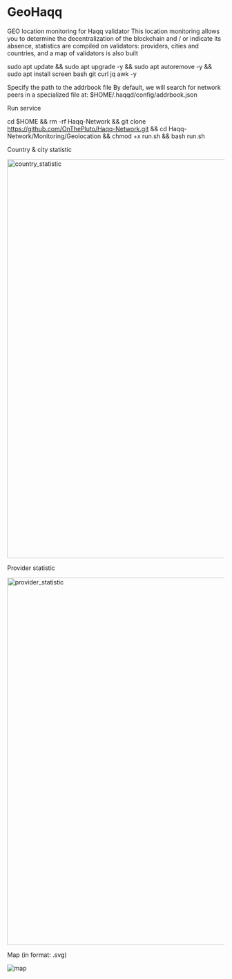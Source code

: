 # GeoHaqq

GEO location monitoring for Haqq validator
This location monitoring allows you to determine the decentralization of the blockchain and / or indicate its absence, statistics are compiled on validators: providers, cities and countries, and a map of validators is also built


sudo apt update && sudo apt upgrade -y && sudo apt autoremove -y && sudo apt install screen bash git curl jq awk -y


Specify the path to the addrbook file
By default, we will search for network peers in a specialized file at: $HOME/.haqqd/config/addrbook.json

Run service


cd $HOME && rm -rf Haqq-Network && git clone https://github.com/OnThePluto/Haqq-Network.git && cd Haqq-Network/Monitoring/Geolocation && chmod +x run.sh && bash run.sh


Country & city statistic

<img width="924" alt="country_statistic" src="https://user-images.githubusercontent.com/45524333/195981630-d4c47574-b51c-4d58-b919-06e93b906390.png">

Provider statistic

<img width="851" alt="provider_statistic" src="https://user-images.githubusercontent.com/45524333/195981649-503761d7-6feb-4985-999f-5d8ec7546dc1.png">

Map (in format: .svg)

![map](https://user-images.githubusercontent.com/45524333/195981662-83e914be-53d6-4999-a21d-978e89596854.svg)
